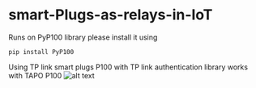 # smart-Plugs-as-relays-in-IoT
Runs on PyP100 library please install it using 
```shell script
pip install PyP100
```
Using  TP link smart plugs P100 with TP link authentication library
works with TAPO P100
![alt text](https://user-images.githubusercontent.com/121457303/213934432-c3cb1572-5765-487d-a948-023a1ab77e4c.jpg)

